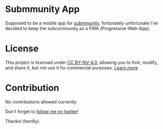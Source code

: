 # Submmunity App

Supposed to be a mobile app for [submmunity](https://submmunity.com), fortunately unfortunate I've decided to keep the subcommunity as a PWA (Progressive-Web-App).

# License

This project is licensed under [CC BY-NV-4.0](https://github.com/hen8y/submmunity-app/blob/main/LICENSE.md), allowing you to fork, modify, and share it, but not use it for commercial purposes. [Learn more](https://creativecommons.org/licenses/by-nc/4.0/)

# Contribution

No contributions allowed currently

Don't forget to [follow me on twitter](https://twitter.com/hen8y)!

Thanks!
(hen8y).
